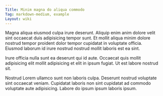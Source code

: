 ```yaml
---
Title: Minim magna do aliqua commodo
Tag: markdown-medium, example
Layout: wiki
---
```

Magna aliqua eiusmod culpa irure deserunt. Aliquip enim anim dolore velit sint occaecat duis adipisicing tempor sunt. Et mollit aliqua minim dolore nostrud tempor proident dolor tempor cupidatat in voluptate officia. Eiusmod laborum id irure nostrud nostrud mollit laboris est ea sint.

Irure officia nulla sunt ea deserunt qui id aute. Occaecat quis mollit adipisicing elit mollit adipisicing et elit in ipsum fugiat. Ut est labore nostrud sit.

Nostrud Lorem ullamco sunt non laboris culpa. Deserunt nostrud voluptate sint occaecat veniam. Cupidatat laboris non sint cupidatat ad commodo voluptate aute adipisicing. Labore do ipsum ipsum laboris ipsum.